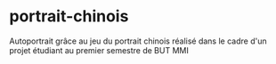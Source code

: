 # portrait-chinois
Autoportrait grâce au jeu du portrait chinois réalisé dans le cadre d'un projet étudiant au premier semestre de BUT MMI
